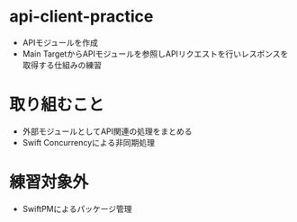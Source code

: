# api-client-practice
- APIモジュールを作成
- Main TargetからAPIモジュールを参照しAPIリクエストを行いレスポンスを取得する仕組みの練習
# 取り組むこと
- 外部モジュールとしてAPI関連の処理をまとめる
- Swift Concurrencyによる非同期処理
# 練習対象外
- SwiftPMによるパッケージ管理
